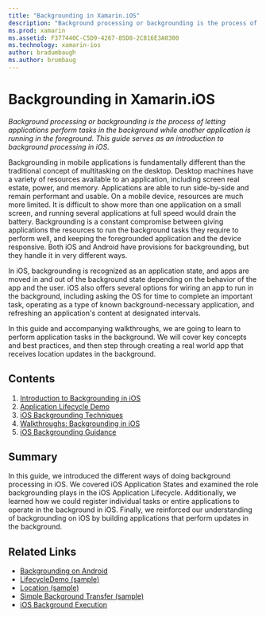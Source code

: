 ```yaml
---
title: "Backgrounding in Xamarin.iOS"
description: "Background processing or backgrounding is the process of letting applications perform tasks in the background while another application is running in the foreground. This guide serves as an introduction to background processing in iOS."
ms.prod: xamarin
ms.assetid: F377440C-C5D9-4267-85D8-2C816E3A0300
ms.technology: xamarin-ios
author: bradumbaugh
ms.author: brumbaug
---
```


# Backgrounding in Xamarin.iOS

_Background processing or backgrounding is the process of letting applications perform tasks in the background while another application is running in the foreground. This guide serves as an introduction to background processing in iOS._

Backgrounding in mobile applications is fundamentally different than the traditional concept of multitasking on the desktop. Desktop machines have a variety of resources available to an application, including screen real estate, power, and memory. Applications are able to run side-by-side and remain performant and usable. On a mobile device, resources are much more limited. It is difficult to show more than one application on a small screen, and running several applications at full speed would drain the battery. Backgrounding is a constant compromise between giving applications the resources to run the background tasks they require to perform well, and keeping the foregrounded application and the device responsive. Both iOS and Android have provisions for backgrounding, but they handle it in very different ways.

In iOS, backgrounding is recognized as an application state, and apps are moved in and out of the background state depending on the behavior of the app and the user. iOS also offers several options for wiring an app to run in the background, including asking the OS for time to complete an important task, operating as a type of known background-necessary application, and refreshing an application's content at designated intervals.

In this guide and accompanying walkthroughs, we are going to learn to perform application tasks in the background. We will cover key concepts and best practices, and then step through creating a real world app that receives location updates in the background.

## Contents

1.  [Introduction to Backgrounding in iOS](~/ios/app-fundamentals/backgrounding/introduction-to-backgrounding-in-ios.md)
1.  [Application Lifecycle Demo](~/ios/app-fundamentals/backgrounding/application-lifecycle-demo.md)
1.  [iOS Backgrounding Techniques](~/ios/app-fundamentals/backgrounding/ios-backgrounding-techniques/index.md)
1.  [Walkthroughs: Backgrounding in iOS](~/ios/app-fundamentals/backgrounding/ios-backgrounding-walkthroughs/index.md)
1.  [iOS Backgrounding Guidance](~/ios/app-fundamentals/backgrounding/ios-backgrounding-guidance.md)

## Summary

In this guide, we introduced the different ways of doing background processing in iOS. We covered iOS Application States and examined the role backgrounding plays in the iOS Application Lifecycle. Additionally, we learned how we could register individual tasks or entire applications to operate in the background in iOS. Finally, we reinforced our understanding of backgrounding on iOS by building applications that perform updates in the background.



## Related Links

- [Backgrounding on Android](~/android/app-fundamentals/services/index.md)
- [LifecycleDemo (sample)](https://developer.xamarin.com/samples/monotouch/LifecycleDemo/)
- [Location (sample)](https://developer.xamarin.com/samples/monotouch/Location/)
- [Simple Background Transfer (sample)](https://developer.xamarin.com/samples/monotouch/SimpleBackgroundTransfer/)
- [iOS Background Execution](https://developer.apple.com/library/ios/documentation/iPhone/Conceptual/iPhoneOSProgrammingGuide/BackgroundExecution/BackgroundExecution.html)
